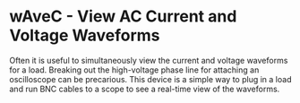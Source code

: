 wAveC - View AC Current and Voltage Waveforms
=============================================

Often it is useful to simultaneously view the current and voltage waveforms
for a load. Breaking out the high-voltage phase line for attaching an
oscilloscope can be precarious. This device is a simple way to plug in
a load and run BNC cables to a scope to see a real-time view of the
waveforms.

